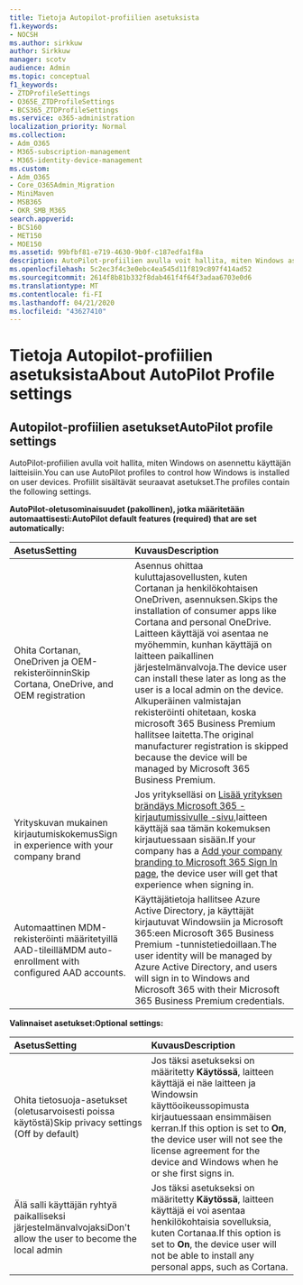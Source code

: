 ```yaml
---
title: Tietoja Autopilot-profiilien asetuksista
f1.keywords:
- NOCSH
ms.author: sirkkuw
author: Sirkkuw
manager: scotv
audience: Admin
ms.topic: conceptual
f1_keywords:
- ZTDProfileSettings
- O365E_ZTDProfileSettings
- BCS365_ZTDProfileSettings
ms.service: o365-administration
localization_priority: Normal
ms.collection:
- Adm_O365
- M365-subscription-management
- M365-identity-device-management
ms.custom:
- Adm_O365
- Core_O365Admin_Migration
- MiniMaven
- MSB365
- OKR_SMB_M365
search.appverid:
- BCS160
- MET150
- MOE150
ms.assetid: 99bfbf81-e719-4630-9b0f-c187edfa1f8a
description: AutoPilot-profiilien avulla voit hallita, miten Windows asennetaan käyttäjän laitteisiin. Profiilit sisältävät oletus- ja valinnaisia asetuksia, kuten Cortanan asennuksen ohituksen.
ms.openlocfilehash: 5c2ec3f4c3e0ebc4ea545d11f819c897f414ad52
ms.sourcegitcommit: 2614f8b81b332f8dab461f4f64f3adaa6703e0d6
ms.translationtype: MT
ms.contentlocale: fi-FI
ms.lasthandoff: 04/21/2020
ms.locfileid: "43627410"
---
```

# <a name="about-autopilot-profile-settings"></a><span data-ttu-id="fd8fe-104">Tietoja Autopilot-profiilien asetuksista</span><span class="sxs-lookup"><span data-stu-id="fd8fe-104">About AutoPilot Profile settings</span></span>

## <a name="autopilot-profile-settings"></a><span data-ttu-id="fd8fe-105">Autopilot-profiilien asetukset</span><span class="sxs-lookup"><span data-stu-id="fd8fe-105">AutoPilot profile settings</span></span>

<span data-ttu-id="fd8fe-106">AutoPilot-profiilien avulla voit hallita, miten Windows on asennettu käyttäjän laitteisiin.</span><span class="sxs-lookup"><span data-stu-id="fd8fe-106">You can use AutoPilot profiles to control how Windows is installed on user devices.</span></span> <span data-ttu-id="fd8fe-107">Profiilit sisältävät seuraavat asetukset.</span><span class="sxs-lookup"><span data-stu-id="fd8fe-107">The profiles contain the following settings.</span></span>
  
 <span data-ttu-id="fd8fe-108">**AutoPilot-oletusominaisuudet (pakollinen), jotka määritetään automaattisesti:**</span><span class="sxs-lookup"><span data-stu-id="fd8fe-108">**AutoPilot default features (required) that are set automatically:**</span></span>
  
|<span data-ttu-id="fd8fe-109">**Asetus**</span><span class="sxs-lookup"><span data-stu-id="fd8fe-109">**Setting**</span></span>|<span data-ttu-id="fd8fe-110">**Kuvaus**</span><span class="sxs-lookup"><span data-stu-id="fd8fe-110">**Description**</span></span>|
|:-----|:-----|
|<span data-ttu-id="fd8fe-111">Ohita Cortanan, OneDriven ja OEM-rekisteröinnin</span><span class="sxs-lookup"><span data-stu-id="fd8fe-111">Skip Cortana, OneDrive, and OEM registration</span></span>  <br/> |<span data-ttu-id="fd8fe-112">Asennus ohittaa kuluttajasovellusten, kuten Cortanan ja henkilökohtaisen OneDriven, asennuksen.</span><span class="sxs-lookup"><span data-stu-id="fd8fe-112">Skips the installation of consumer apps like Cortana and personal OneDrive.</span></span> <span data-ttu-id="fd8fe-113">Laitteen käyttäjä voi asentaa ne myöhemmin, kunhan käyttäjä on laitteen paikallinen järjestelmänvalvoja.</span><span class="sxs-lookup"><span data-stu-id="fd8fe-113">The device user can install these later as long as the user is a local admin on the device.</span></span> <span data-ttu-id="fd8fe-114">Alkuperäinen valmistajan rekisteröinti ohitetaan, koska microsoft 365 Business Premium hallitsee laitetta.</span><span class="sxs-lookup"><span data-stu-id="fd8fe-114">The original manufacturer registration is skipped because the device will be managed by Microsoft 365 Business Premium.</span></span>  <br/> |
|<span data-ttu-id="fd8fe-115">Yrityskuvan mukainen kirjautumiskokemus</span><span class="sxs-lookup"><span data-stu-id="fd8fe-115">Sign in experience with your company brand</span></span>  <br/> |<span data-ttu-id="fd8fe-116">Jos yritykselläsi on [Lisää yrityksen brändäys Microsoft 365 -kirjautumissivulle -sivu,](https://support.office.com/article/a1229cdb-ce19-4da5-90c7-2b9b146aef0a)laitteen käyttäjä saa tämän kokemuksen kirjautuessaan sisään.</span><span class="sxs-lookup"><span data-stu-id="fd8fe-116">If your company has a [Add your company branding to Microsoft 365 Sign In page](https://support.office.com/article/a1229cdb-ce19-4da5-90c7-2b9b146aef0a), the device user will get that experience when signing in.</span></span>  <br/> |
|<span data-ttu-id="fd8fe-117">Automaattinen MDM-rekisteröinti määritetyillä AAD-tileillä</span><span class="sxs-lookup"><span data-stu-id="fd8fe-117">MDM auto-enrollment with configured AAD accounts.</span></span>  <br/> |<span data-ttu-id="fd8fe-118">Käyttäjätietoja hallitsee Azure Active Directory, ja käyttäjät kirjautuvat Windowsiin ja Microsoft 365:een Microsoft 365 Business Premium -tunnistetiedoillaan.</span><span class="sxs-lookup"><span data-stu-id="fd8fe-118">The user identity will be managed by Azure Active Directory, and users will sign in to Windows and Microsoft 365 with their Microsoft 365 Business Premium credentials.</span></span>  <br/> |
   
 <span data-ttu-id="fd8fe-119">**Valinnaiset asetukset:**</span><span class="sxs-lookup"><span data-stu-id="fd8fe-119">**Optional settings:**</span></span>
  
|<span data-ttu-id="fd8fe-120">**Asetus**</span><span class="sxs-lookup"><span data-stu-id="fd8fe-120">**Setting**</span></span>|<span data-ttu-id="fd8fe-121">**Kuvaus**</span><span class="sxs-lookup"><span data-stu-id="fd8fe-121">**Description**</span></span>|
|:-----|:-----|
|<span data-ttu-id="fd8fe-122">Ohita tietosuoja-asetukset (oletusarvoisesti poissa käytöstä)</span><span class="sxs-lookup"><span data-stu-id="fd8fe-122">Skip privacy settings (Off by default)</span></span>  <br/> |<span data-ttu-id="fd8fe-123">Jos täksi asetukseksi on määritetty **Käytössä**, laitteen käyttäjä ei näe laitteen ja Windowsin käyttöoikeussopimusta kirjautuessaan ensimmäisen kerran.</span><span class="sxs-lookup"><span data-stu-id="fd8fe-123">If this option is set to **On**, the device user will not see the license agreement for the device and Windows when he or she first signs in.</span></span>  <br/> |
|<span data-ttu-id="fd8fe-124">Älä salli käyttäjän ryhtyä paikalliseksi järjestelmänvalvojaksi</span><span class="sxs-lookup"><span data-stu-id="fd8fe-124">Don't allow the user to become the local admin</span></span>  <br/> |<span data-ttu-id="fd8fe-125">Jos täksi asetukseksi on määritetty **Käytössä**, laitteen käyttäjä ei voi asentaa henkilökohtaisia sovelluksia, kuten Cortanaa.</span><span class="sxs-lookup"><span data-stu-id="fd8fe-125">If this option is set to **On**, the device user will not be able to install any personal apps, such as Cortana.</span></span><br/> |
   
